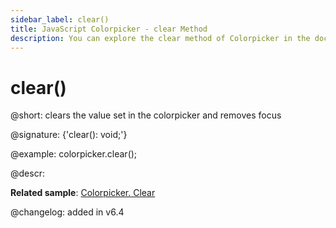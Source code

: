 ```yaml
---
sidebar_label: clear()
title: JavaScript Colorpicker - clear Method 
description: You can explore the clear method of Colorpicker in the documentation of the DHTMLX JavaScript UI library. Browse developer guides and API reference, try out code examples and live demos, and download a free 30-day evaluation version of DHTMLX Suite.
---
```


# clear()

@short: clears the value set in the colorpicker and removes focus

@signature: {'clear(): void;'}

@example:
colorpicker.clear();

@descr:

**Related sample**: [Colorpicker. Clear](https://snippet.dhtmlx.com/yg6boc09)

@changelog:
added in v6.4
